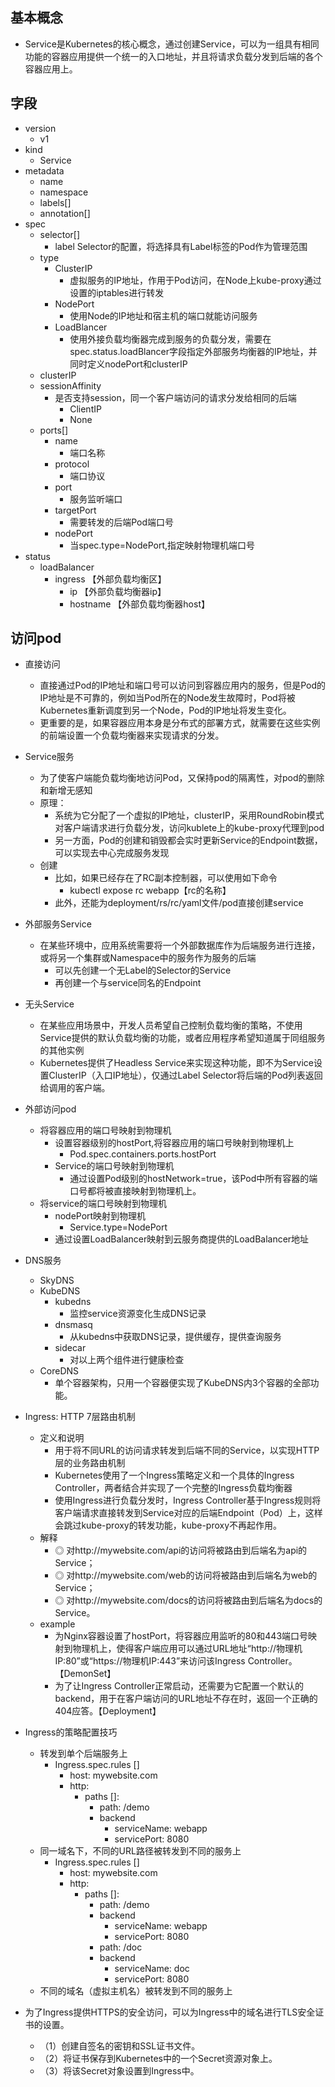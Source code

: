 <!--
 * @Description: 
 * @version: 
 * @Author: zhu733756
 * @Date: 2020-08-26 11:40:10
 * @LastEditors: zhu733756
 * @LastEditTime: 2020-08-26 16:51:13
-->

## 基本概念
- Service是Kubernetes的核心概念，通过创建Service，可以为一组具有相同功能的容器应用提供一个统一的入口地址，并且将请求负载分发到后端的各个容器应用上。

## 字段
- version
  - v1
- kind
  - Service
- metadata
  - name
  - namespace
  - labels[]
  - annotation[]
- spec
  - selector[]
    - label Selector的配置，将选择具有Label标签的Pod作为管理范围
  - type
    - ClusterIP
      - 虚拟服务的IP地址，作用于Pod访问，在Node上kube-proxy通过设置的iptables进行转发
    - NodePort
      - 使用Node的IP地址和宿主机的端口就能访问服务
    - LoadBlancer
      - 使用外接负载均衡器完成到服务的负载分发，需要在spec.status.loadBlancer字段指定外部服务均衡器的IP地址，并同时定义nodePort和clusterIP
  - clusterIP
  - sessionAffinity
    - 是否支持session，同一个客户端访问的请求分发给相同的后端
      - ClientIP
      - None
  - ports[]
    - name
      - 端口名称
    - protocol
      - 端口协议
    - port
      - 服务监听端口
    - targetPort
      - 需要转发的后端Pod端口号
    - nodePort  
      - 当spec.type=NodePort,指定映射物理机端口号
- status
  - loadBalancer
    - ingress 【外部负载均衡区】
      - ip 【外部负载均衡器ip】
      - hostname 【外部负载均衡器host】


## 访问pod

- 直接访问
  - 直接通过Pod的IP地址和端口号可以访问到容器应用内的服务，但是Pod的IP地址是不可靠的，例如当Pod所在的Node发生故障时，Pod将被Kubernetes重新调度到另一个Node，Pod的IP地址将发生变化。
  - 更重要的是，如果容器应用本身是分布式的部署方式，就需要在这些实例的前端设置一个负载均衡器来实现请求的分发。
  
- Service服务
  - 为了使客户端能负载均衡地访问Pod，又保持pod的隔离性，对pod的删除和新增无感知
  - 原理：
    - 系统为它分配了一个虚拟的IP地址，clusterIP，采用RoundRobin模式对客户端请求进行负载分发，访问kublete上的kube-proxy代理到pod
    - 另一方面，Pod的创建和销毁都会实时更新Service的Endpoint数据，可以实现去中心完成服务发现
  - 创建
    - 比如，如果已经存在了RC副本控制器，可以使用如下命令
      - kubectl expose rc webapp【rc的名称】
    - 此外，还能为deployment/rs/rc/yaml文件/pod直接创建service

- 外部服务Service
  - 在某些环境中，应用系统需要将一个外部数据库作为后端服务进行连接，或将另一个集群或Namespace中的服务作为服务的后端
    - 可以先创建一个无Label的Selector的Service
    - 再创建一个与service同名的Endpoint

- 无头Service
  - 在某些应用场景中，开发人员希望自己控制负载均衡的策略，不使用Service提供的默认负载均衡的功能，或者应用程序希望知道属于同组服务的其他实例
  - Kubernetes提供了Headless Service来实现这种功能，即不为Service设置ClusterIP（入口IP地址），仅通过Label Selector将后端的Pod列表返回给调用的客户端。

- 外部访问pod
  - 将容器应用的端口号映射到物理机
    - 设置容器级别的hostPort,将容器应用的端口号映射到物理机上
      - Pod.spec.containers.ports.hostPort
    - Service的端口号映射到物理机
      - 通过设置Pod级别的hostNetwork=true，该Pod中所有容器的端口号都将被直接映射到物理机上。
  - 将service的端口号映射到物理机
    - nodePort映射到物理机
      - Service.type=NodePort
    - 通过设置LoadBalancer映射到云服务商提供的LoadBalancer地址

- DNS服务
  - SkyDNS
  - KubeDNS
    - kubedns
      - 监控service资源变化生成DNS记录
    - dnsmasq
      - 从kubedns中获取DNS记录，提供缓存，提供查询服务 
    - sidecar 
      - 对以上两个组件进行健康检查
  - CoreDNS
    - 单个容器架构，只用一个容器便实现了KubeDNS内3个容器的全部功能。
  
- Ingress: HTTP 7层路由机制
  - 定义和说明
    - 用于将不同URL的访问请求转发到后端不同的Service，以实现HTTP层的业务路由机制
    - Kubernetes使用了一个Ingress策略定义和一个具体的Ingress Controller，两者结合并实现了一个完整的Ingress负载均衡器
    - 使用Ingress进行负载分发时，Ingress Controller基于Ingress规则将客户端请求直接转发到Service对应的后端Endpoint（Pod）上，这样会跳过kube-proxy的转发功能，kube-proxy不再起作用。
  - 解释
    - ◎ 对http://mywebsite.com/api的访问将被路由到后端名为api的Service；
    - ◎ 对http://mywebsite.com/web的访问将被路由到后端名为web的Service；
    - ◎ 对http://mywebsite.com/docs的访问将被路由到后端名为docs的Service。
  - example
    - 为Nginx容器设置了hostPort，将容器应用监听的80和443端口号映射到物理机上，使得客户端应用可以通过URL地址“http://物理机IP:80”或“https://物理机IP:443”来访问该Ingress Controller。【DemonSet】
    - 为了让Ingress Controller正常启动，还需要为它配置一个默认的backend，用于在客户端访问的URL地址不存在时，返回一个正确的404应答。【Deployment】
- Ingress的策略配置技巧
  - 转发到单个后端服务上
    - Ingress.spec.rules []
      - host: mywebsite.com
      - http:
        - paths []:
          - path: /demo
          - backend
            - serviceName: webapp
            - servicePort: 8080
  - 同一域名下，不同的URL路径被转发到不同的服务上
    - Ingress.spec.rules []
      - host: mywebsite.com
      - http:
        - paths []:
          - path: /demo
          - backend
            - serviceName: webapp
            - servicePort: 8080
          - path: /doc
          - backend
            - serviceName: doc
            - servicePort: 8080
  - 不同的域名（虚拟主机名）被转发到不同的服务上

- 为了Ingress提供HTTPS的安全访问，可以为Ingress中的域名进行TLS安全证书的设置。
  - （1）创建自签名的密钥和SSL证书文件。
  - （2）将证书保存到Kubernetes中的一个Secret资源对象上。
  - （3）将该Secret对象设置到Ingress中。